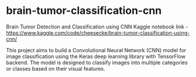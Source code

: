 # brain-tumor-classification-cnn
Brain Tumor Detection and Classification using CNN
Kaggle notebook link - https://www.kaggle.com/code/cheesecke/brain-tumor-classification-using-cnn/

This project aims to build a Convolutional Neural Network (CNN) model for image classification using the Keras deep learning library with TensorFlow backend. The model is designed to classify images into multiple categories or classes based on their visual features.
